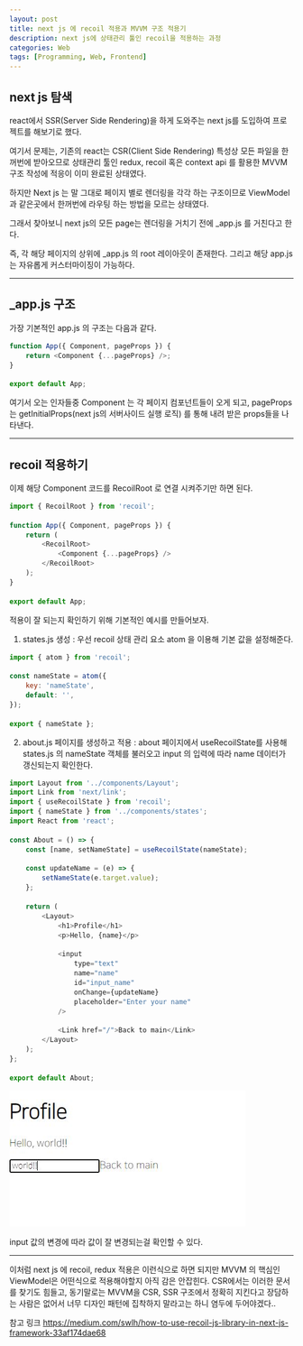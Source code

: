 ```yaml
---
layout: post
title: next js 에 recoil 적용과 MVVM 구조 적용기
description: next js에 상태관리 툴인 recoil을 적용하는 과정
categories: Web
tags: [Programming, Web, Frontend]
---
```


## next js 탐색

react에서 SSR(Server Side Rendering)을 하게 도와주는 next js를 도입하여 프로젝트를 해보기로 했다.

여기서 문제는, 기존의 react는 CSR(Client Side Rendering) 특성상 모든 파일을 한꺼번에 받아오므로 상태관리 툴인 redux, recoil 혹은 context api 를 활용한 MVVM 구조 작성에 적응이 이미 완료된 상태였다.

하지만 Next js 는 말 그대로 페이지 별로 렌더링을 각각 하는 구조이므로 ViewModel 과 같은곳에서 한꺼번에 라우팅 하는 방법을 모르는 상태였다.

그래서 찾아보니 next js의 모든 page는 렌더링을 거치기 전에 \_app.js 를 거친다고 한다.

즉, 각 해당 페이지의 상위에 \_app.js 의 root 레이아웃이 존재한다. 그리고 해당 app.js 는 자유롭게 커스터마이징이 가능하다.

---

## \_app.js 구조

가장 기본적인 app.js 의 구조는 다음과 같다.

```js
function App({ Component, pageProps }) {
	return <Component {...pageProps} />;
}

export default App;
```

여기서 오는 인자들중 Component 는 각 페이지 컴포넌트들이 오게 되고, pageProps는 getInitialProps(next js의 서버사이드 실행 로직) 를 통해 내려 받은 props들을 나타낸다.

---

## recoil 적용하기

이제 해당 Component 코드를 RecoilRoot 로 연결 시켜주기만 하면 된다.

```js
import { RecoilRoot } from 'recoil';

function App({ Component, pageProps }) {
	return (
		<RecoilRoot>
			<Component {...pageProps} />
		</RecoilRoot>
	);
}

export default App;
```

적용이 잘 되는지 확인하기 위해 기본적인 예시를 만들어보자.

1. states.js 생성 : 우선 recoil 상태 관리 요소 atom 을 이용해 기본 값을 설정해준다.

```js
import { atom } from 'recoil';

const nameState = atom({
	key: 'nameState',
	default: '',
});

export { nameState };
```

2. about.js 페이지를 생성하고 적용 : about 페이지에서 useRecoilState를 사용해 states.js 의 nameState 객체를 불러오고 input 의 입력에 따라 name 데이터가 갱신되는지 확인한다.

```js
import Layout from '../components/Layout';
import Link from 'next/link';
import { useRecoilState } from 'recoil';
import { nameState } from '../components/states';
import React from 'react';

const About = () => {
	const [name, setNameState] = useRecoilState(nameState);

	const updateName = (e) => {
		setNameState(e.target.value);
	};

	return (
		<Layout>
			<h1>Profile</h1>
			<p>Hello, {name}</p>

			<input
				type="text"
				name="name"
				id="input_name"
				onChange={updateName}
				placeholder="Enter your name"
			/>

			<Link href="/">Back to main</Link>
		</Layout>
	);
};

export default About;
```

![result](/assets/images/posts/recoil-test.JPG)

input 값의 변경에 따라 값이 잘 변경되는걸 확인할 수 있다.

---

이처럼 next js 에 recoil, redux 적용은 이런식으로 하면 되지만 MVVM 의 핵심인 ViewModel은 어떤식으로 적용해야할지 아직 감은 안잡힌다. CSR에서는 이러한 문서를 찾기도 힘들고, 동기말로는 MVVM을 CSR, SSR 구조에서 정확히 지킨다고 장담하는 사람은 없어서 너무 디자인 패턴에 집착하지 말라고는 하니 염두에 두어야겠다..

참고 링크 <https://medium.com/swlh/how-to-use-recoil-js-library-in-next-js-framework-33af174dae68>
